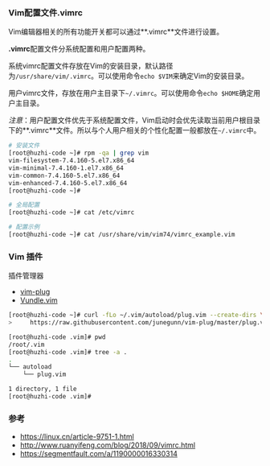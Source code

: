 ### Vim配置文件.vimrc

Vim编辑器相关的所有功能开关都可以通过**.vimrc**文件进行设置。

**.vimrc**配置文件分系统配置和用户配置两种。

系统vimrc配置文件存放在Vim的安装目录，默认路径为`/usr/share/vim/.vimrc`。可以使用命令`echo $VIM`来确定Vim的安装目录。

用户vimrc文件，存放在用户主目录下`~/.vimrc`。可以使用命令`echo $HOME`确定用户主目录。

*注意*：用户配置文件优先于系统配置文件，Vim启动时会优先读取当前用户根目录下的**.vimrc**文件。所以与个人用户相关的个性化配置一般都放在`~/.vimrc`中。

```bash
# 安装文件
[root@huzhi-code ~]# rpm -qa | grep vim
vim-filesystem-7.4.160-5.el7.x86_64
vim-minimal-7.4.160-1.el7.x86_64
vim-common-7.4.160-5.el7.x86_64
vim-enhanced-7.4.160-5.el7.x86_64
[root@huzhi-code ~]#

# 全局配置
[root@huzhi-code ~]# cat /etc/vimrc

# 配置示例
[root@huzhi-code ~]# cat /usr/share/vim/vim74/vimrc_example.vim

```

### Vim 插件

插件管理器
* [vim-plug](https://github.com/junegunn/vim-plug)
* [Vundle.vim](https://github.com/VundleVim/Vundle.vim)

```bash
[root@huzhi-code ~]# curl -fLo ~/.vim/autoload/plug.vim --create-dirs \
>     https://raw.githubusercontent.com/junegunn/vim-plug/master/plug.vim

[root@huzhi-code .vim]# pwd
/root/.vim
[root@huzhi-code .vim]# tree -a .
.
└── autoload
    └── plug.vim

1 directory, 1 file
[root@huzhi-code .vim]#
```


### 参考
* https://linux.cn/article-9751-1.html
* http://www.ruanyifeng.com/blog/2018/09/vimrc.html
* https://segmentfault.com/a/1190000016330314
